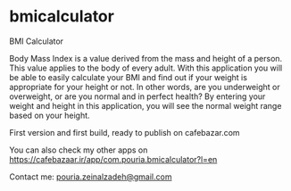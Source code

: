 # bmicalculator

BMI Calculator


Body Mass Index is a value derived from the mass and height of a person. This value applies to the body of every adult.
With this application you will be able to easily calculate your BMI and find out if your weight is appropriate for your
height or not. In other words, are you underweight or overweight, or are you normal and in perfect health?
By entering your weight and height in this application, you will see the normal weight range based on your height.

First version and first build, ready to publish on cafebazar.com

You can also check my other apps on https://cafebazaar.ir/app/com.pouria.bmicalculator?l=en

Contact me: pouria.zeinalzadeh@gmail.com